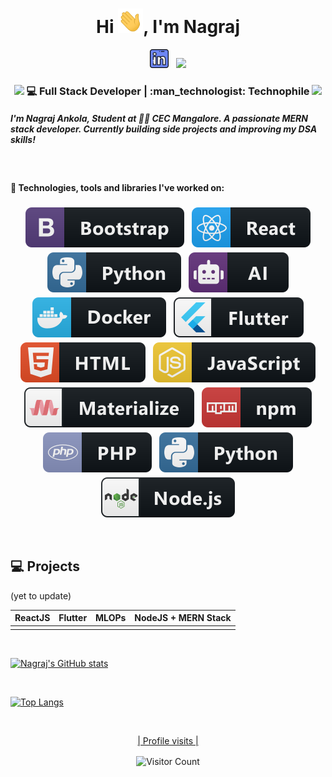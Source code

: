 <h1 align="center">Hi <img src="https://raw.githubusercontent.com/ABSphreak/ABSphreak/master/gifs/Hi.gif" width="40px" />, I'm Nagraj</h1>

<p align='center' >
   <a href="https://www.linkedin.com/in/nagraj-ankola-11492816b"><img height="30" src="https://github.com/nagarajankola/nagarajankola/blob/main/assets/linkedin.png"></a>&nbsp;&nbsp;
  <a href="mailto:ankola.nagraj07@gmail.com"><img src="https://img.shields.io/badge/Gmail-D14836?style=for-the-badge&logo=gmail&logoColor=white"></a>
 </p>

<div align="center">
<h3><img src="https://media.giphy.com/media/WUlplcMpOCEmTGBtBW/giphy.gif" width="30">  💻 Full Stack Developer | :man_technologist: Technophile  <img src="https://media.giphy.com/media/WUlplcMpOCEmTGBtBW/giphy.gif" width="30"></h3>
</div>

##### I'm Nagraj Ankola, Student at 👨‍💻 CEC Mangalore. A passionate MERN stack developer. Currently building side projects and improving my DSA skills!

<br>

#### :robot: Technologies, tools and libraries I've worked on:

<p align="center">
  <!-- For more icons please follow  https://github.com/MikeCodesDotNET/ColoredBadges -->
<img src="https://github.com/nagarajankola/nagarajankola/blob/main/assets/bootstrap.svg" alt="html" style="vertical-align:top; margin:4px">
<img src="https://github.com/nagarajankola/nagarajankola/blob/main/assets/react.svg" alt="html" style="vertical-align:top; margin:4px">
<img src="https://github.com/nagarajankola/nagarajankola/blob/main/assets/python.svg" alt="html" style="vertical-align:top; margin:4px">
<img src="https://github.com/nagarajankola/nagarajankola/blob/main/assets/ai.svg" alt="html" style="vertical-align:top; margin:4px">
<img src="https://github.com/nagarajankola/nagarajankola/blob/main/assets/docker.svg" alt="html" style="vertical-align:top; margin:4px">
   <img src="https://github.com/nagarajankola/nagarajankola/blob/main/assets/flutter.svg" alt="html" style="vertical-align:top; margin:4px">
   <img src="https://github.com/nagarajankola/nagarajankola/blob/main/assets/html.svg" alt="html" style="vertical-align:top; margin:4px">
   <img src="https://github.com/nagarajankola/nagarajankola/blob/main/assets/js.svg" alt="html" style="vertical-align:top; margin:4px">
   <img src="https://github.com/nagarajankola/nagarajankola/blob/main/assets/materialize.svg" alt="html" style="vertical-align:top; margin:4px">
   <img src="https://github.com/nagarajankola/nagarajankola/blob/main/assets/npm.svg" alt="html" style="vertical-align:top; margin:4px">
   <img src="https://github.com/nagarajankola/nagarajankola/blob/main/assets/php.svg" alt="html" style="vertical-align:top; margin:4px">
   <img src="https://github.com/nagarajankola/nagarajankola/blob/main/assets/python.svg" alt="html" style="vertical-align:top; margin:4px">
   <img src="https://github.com/nagarajankola/nagarajankola/blob/main/assets/nodejs.svg" alt="html" style="vertical-align:top; margin:4px">
</p>

<br>

## :computer: Projects 
(yet to update)



| ReactJS                                                             | Flutter                                                                                  | MLOPs                                                                                                             | NodeJS + MERN Stack |
| :-----------------------------------------------------------------: |:----------------------------------------------------------------------------------------:| :----------------------------------------------------------------------------------------------------------------:|:-------:|
|      |                |                       |   |


<br>

[![Nagraj's GitHub stats](https://github-readme-stats.vercel.app/api?username=nagarajankola&show_icons=true&theme=dracula)](https://github.com/nagarajankola/github-readme-stats)

<br>

[![Top Langs](https://github-readme-stats.vercel.app/api/top-langs/?username=nagarajankola&layout=compact)](https://github.com/nagarajankola/github-readme-stats)

<br>

<p align="center"> 
   <u> | Profile visits | </u>
</p>
<p align="center"> 
  <img src="https://profile-counter.glitch.me/nagarajankola/count.svg" alt="Visitor Count" align="center" />
</p>
